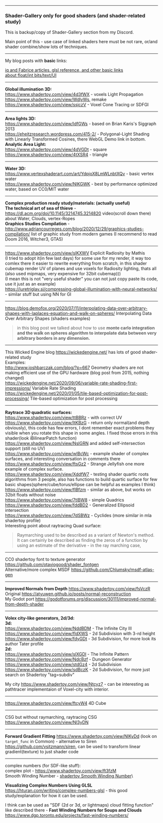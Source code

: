 * * * * *

### Shader-Gallery only for good shaders (and shader-related study)

This is backup/copy of Shader-Gallery section from my Discord.

Main point of this - use case of linked shaders here must be not rare, or/and shader combine/show lots of techniques.

* * * * *

My blog posts with **basic** links:

[iq and Fabrice articles, glsl reference, and other basic links](https://github.com/danilw/danilw.github.io/tree/master/blog/Into_Shadertoy_and_Shaders_useful_links_and_tips)\
[about float/int bits/text/UI](https://arugl.medium.com/games-in-the-gpu-shaders-a912414b1894)

* * * * *

**Global illumination 3D:**\
https://www.shadertoy.com/view/4d3fWX - voxels Light Propagation \
https://www.shadertoy.com/view/WdlyWs, remake https://www.shadertoy.com/view/ssjczV - Voxel Cone Tracing or SDFGI

* * * * *

**Area lights 3D:**\
https://www.shadertoy.com/view/ldfGWs -  based on Brian Karis's Siggraph 2013\
https://eheitzresearch.wordpress.com/415-2/ - Polygonal-Light Shading with Linearly Transformed Cosines, there WebGL Demo link in bottom.\
**Analytic Area Light:**\
https://www.shadertoy.com/view/4dVGDt - square\
https://www.shadertoy.com/view/4tXSR4 - triangle

* * * * *

**Water 3D:**\
https://www.vertexshaderart.com/art/YdpjoX8LmWLnbtXQv - basic vertex water\
https://www.shadertoy.com/view/NlKGWK - best by performance optimized water, based on CC0/MIT water

* * * * *

**Complex production ready study/materials: (actually useful)**\
**The technical art of sea of thieve** - https://dl.acm.org/doi/10.1145/3214745.3214820 video(scroll down there) about Water, Clouds, vertex-Ropes\
**Graphics Studies Compilation** - http://www.adriancourreges.com/blog/2020/12/29/graphics-studies-compilation/ list of graphic study from modern games (I recommend to read Doom 2016, Witcher3, GTA5)

* * * * *

https://www.shadertoy.com/view/slKXWV Explicit Radiosity  by Mathis\
(I tried to adopt it(in few last days) for some use for my render, it way too comlex there it easier to rewrite everything from scratch, in this shader cubemap render UV of planes and use voxels for Radiosity lighting, thats all (also used mipmaps, very expensive for 32bit cubemap)))\
(I mean this is not "very useful shader" you can not just copy paste its code, use it just as an example)\
https://juretriglav.si/compressing-global-illumination-with-neural-networks/ - similar stuff but using NN for GI 

* * * * *

https://blog.demofox.org/2020/07/11/interpolating-data-over-arbitrary-shapes-with-laplaces-equation-and-walk-on-spheres/ Interpolating Data Over Arbitrary Shapes (shaders examples)

> in this blog post we talked about how to use **monte carlo integration and the walk on spheres algorithm to interpolate data between very arbitrary borders in any dimension.**

* * * * *

This Wicked Engine blog https://wickedengine.net/ has lots of good shader-related study\
Examples:\
http://www.joshbarczak.com/blog/?p=667 Geometry shaders are not making efficient use of the GPU hardware (blog post from 2015, nothing changed)\
https://wickedengine.net/2020/09/06/variable-rate-shading-first-impressions/ Variable Rate Shading\
https://wickedengine.net/2020/01/05/tile-based-optimization-for-post-processing/ Tile-based optimization for post processing

* * * * *

**Raytrace 3D quadratic surfaces:**\
https://www.shadertoy.com/view/ttBBRz - with correct UV\
https://www.shadertoy.com/view/ltKBzG - return only normal(and depth obviously), this code has few errors, I dont remember exact problems they visible when you rotate this shape in some angles. I fixed those errors in this shader(look iBilinearPatch function) https://www.shadertoy.com/view/NslGRN and added self-intersection support (still no UV)\
https://www.shadertoy.com/view/wlBcWc - example shader of complex surfaces, and interesting conversation in comments there\
https://www.shadertoy.com/view/ftsGz2 - Strange Jellyfish one more example of complex surface.\
https://www.shadertoy.com/view/XddfW7 - testing shader quartic roots algorithms from 3 people, also has functions to build quartic surface for few basic shapes(sphere/cube/torus/ellipse can be helpful as examples I think)\
https://www.shadertoy.com/view/flBfzm - similar as above, but works on 32bit floats without noise\
https://www.shadertoy.com/view/7tlBW8 - simple Quadrics \
https://www.shadertoy.com/view/fddBD2 - Generalized Ellipsoid intersection\
https://www.shadertoy.com/view/7dSBWz - Cyclides (more similar in mla shadertoy profile)\
Interesting point about raytracing Quad surface:

> Raymarching used to be described as a variant of Newton's method.
> It can certainly be described as finding the zeros of a function by using an estimate of the derivative - in the ray marching case,

* * * * *

CC0 shadertoy font to texture generator https://github.com/otaviogood/shader_fontgen \
Alternative/more complex MSDF https://github.com/Chlumsky/msdf-atlas-gen

* * * * *

**Improved Normals from Depth**  https://www.shadertoy.com/view/fsVczR \
Original https://atyuwen.github.io/posts/normal-reconstruction \
My Godot port https://godotforums.org/discussion/30111/improved-normal-from-depth-shader

* * * * *

**Volex city-like generators, 2d/3d:**\
**3d:**\
https://www.shadertoy.com/view/NddBDM - The Infinite City III\
https://www.shadertoy.com/view/fldXWS - 2d Subdivision with 3-rd height\
https://www.shadertoy.com/view/fdyGDt - 3d Subdivision, for more look its author Tater profile\
**2d:**\
https://www.shadertoy.com/view/slXGDl - The Infinite Pattern\
https://www.shadertoy.com/view/NdcBzf - Dungeon Generator\
https://www.shadertoy.com/view/stdGz4 - 2d Subdivision\
https://www.shadertoy.com/view/sdBczK - 2d Subdivision, for more just search on Shadertoy "tag=subdiv"

My city https://www.shadertoy.com/view/Ntcyz7 - can be interesting as pathtracer implementaion of Voxel-city with interior.

* * * * *

https://www.shadertoy.com/view/ftcyW4 4D Cube

* * * * *

CSG but without raymarching, raytracing CSG\
https://www.shadertoy.com/view/Nl3yDN

* * * * *

**Forward Gradient Fitting** https://www.shadertoy.com/view/NlKyDd (look on `target_func` in Common) - alternative to Siren https://github.com/vsitzmann/siren, can be used to transform linear gradient(texture) to just shader code

* * * * *

complex numbers (for SDF-like stuff):\
complex plot - https://www.shadertoy.com/view/ft3fzM \
Smooth Winding Number - [shadertoy Smooth Winding Number](https://www.shadertoy.com/results?query=Smooth+Winding+Number)\

**Visualizing Complex Numbers Using GLSL** https://hturan.com/writing/complex-numbers-glsl - this good study/explanation for how it can be used.

I think can be used as "SDF (2d or 3d, or lightmaps) cloud fitting function" like described there - **Fast Winding Numbers for Soups and Clouds** https://www.dgp.toronto.edu/projects/fast-winding-numbers/



